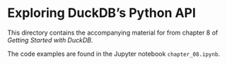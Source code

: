 # Exploring DuckDB’s Python API

This directory contains the accompanying material for from chapter 8 of *Getting Started with DuckDB*.

The code examples are found in the Jupyter notebook `chapter_08.ipynb`.